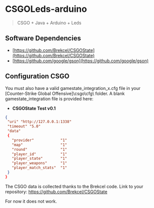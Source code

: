 # CSGOLeds-arduino

> CSGO + Java + Arduino + Leds  

## Software Dependencies

* [https://github.com/Brekcel/CSGOState](https://github.com/Brekcel/CSGOState)
* [https://github.com/google/gson](https://github.com/google/gson)

## Configuration CSGO

You must also have a valid gamestate_integration_x.cfg file in your [Counter-Strike Global Offensive]\csgo\cfg\ folder. A blank gamestate_integration file is provided here:

* **CSGOState Test v0.1**
```json
{
 "uri" "http://127.0.0.1:1338"
 "timeout" "5.0"
 "data"
 {
   "provider"            "1"
   "map"                 "1"
   "round"               "1"
   "player_id"           "1"
   "player_state"        "1"
   "player_weapons"      "1"
   "player_match_stats"  "1"
 }
}
```


The CSGO data is collected thanks to the Brekcel code. Link to your repository: https://github.com/Brekcel/CSGOState

For now it does not work.
